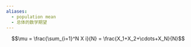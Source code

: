```yaml
---
aliases:
  - population mean
  - 总体的数学期望
---
```

$$\mu = \frac{\sum_{i=1}^N X i}{N} = \frac{X_1+X_2+\cdots+X_N}{N}$$
